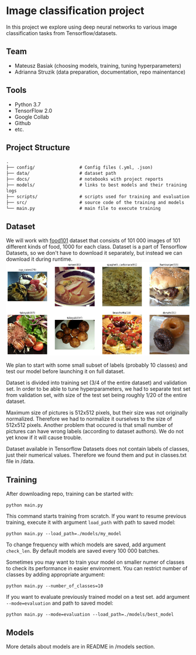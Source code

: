 
# Image classification project

In this project we explore using deep neural networks to various image classification tasks from Tensorflow/datasets.

## Team
- Mateusz Basiak (choosing models, training, tuning hyperparameters)
- Adrianna Struzik (data preparation, documentation, repo mainentance)

## Tools

- Python 3.7
- TensorFlow 2.0
- Google Collab
- Github
- etc.

## Project Structure

    .
    ├── config/                 # Config files (.yml, .json)
    ├── data/                   # dataset path
    ├── docs/                   # notebooks with project reports
    ├── models/                 # links to best models and their training logs
    ├── scripts/                # scripts used for training and evaluation
    ├── src/               		# source code of the training and models
    └── main.py					# main file to execute training

## Dataset

We will work with [food101](https://www.tensorflow.org/datasets/catalog/food101) dataset that consists of 101 000 images of 101 different kinds of food, 1000 for each class. Dataset is a part of Tensorflow Datasets, so we don't have to download it separately, but instead we can download it during runtime. 
![Elements from dataset](./data/dataset_example.png)

We plan to start with some small subset of labels (probably 10 classes) and test our model before launching it on full dataset. 

Dataset is divided into training set (3/4 of the entire dataset) and validation set. In order to be able to tune hyperparameters, we had to separate test set from validation set, with size of the test set being roughly 1/20 of the entire dataset.

Maximum size of pictures is 512x512 pixels, but their size was not originally normalized. Therefore we had to normalize it ourselves to the size of 512x512 pixels. Another problem that occured is that small number of pictures can have wrong labels (according to dataset authors). We do not yet know if it will cause trouble.

Dataset available in Tensorflow Datasets does not contain labels of classes, just their numerical values. Therefore we found them and put in classes.txt file in /data.

## Training

After downloading repo, training can be started with:
```
python main.py
```
This command starts training from scratch. If you want to resume previous training, execute it with argument `load_path` with path to saved model:
```
python main.py --load_path=./models/my_model
```
To change frequency with which models are saved, add argument `check_len`. By default models are saved every 100 000 batches.

Sometimes you may want to train your model on smaller numer of classes to check its performance in easier environment. You can restrict number of classes by adding appropriate argument:
```
python main.py --number_of_classes=10
```

If you want to evaluate previously trained model on a test set. add argument `--mode=evaluation` and path to saved model:
```
python main.py --mode=evaluation --load_path=./models/best_model
```

## Models

More details about models are in README in /models section.
